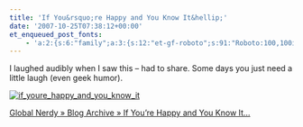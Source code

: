 ```yaml
---
title: 'If You&rsquo;re Happy and You Know It&hellip;'
date: '2007-10-25T07:38:12+00:00'
et_enqueued_post_fonts:
    - 'a:2:{s:6:"family";a:3:{s:12:"et-gf-roboto";s:91:"Roboto:100,100italic,300,300italic,regular,italic,500,500italic,700,700italic,900,900italic";s:22:"et-gf-roboto-condensed";s:59:"Roboto+Condensed:300,300italic,regular,italic,700,700italic";s:17:"et-gf-roboto-slab";s:51:"Roboto+Slab:100,200,300,regular,500,600,700,800,900";}s:6:"subset";a:7:{i:0;s:9:"latin-ext";i:1;s:5:"greek";i:2;s:9:"greek-ext";i:3;s:10:"vietnamese";i:4;s:8:"cyrillic";i:5;s:5:"latin";i:6;s:12:"cyrillic-ext";}}'
---
```


I laughed audibly when I saw this – had to share. Some days you just need a little laugh (even geek humor).

[![if_youre_happy_and_you_know_it](http://www.bruceabernethy.com/wp-content/uploads/WindowsLiveWriter/IfYoureHappyandYouKnowIt_DBE5/if_youre_happy_and_you_know_it_thumb.jpg)](http://www.bruceabernethy.com/wp-content/uploads/WindowsLiveWriter/IfYoureHappyandYouKnowIt_DBE5/if_youre_happy_and_you_know_it_2.jpg)

[Global Nerdy » Blog Archive » If You’re Happy and You Know It…](http://globalnerdy.com/2007/10/24/if-youre-happy-and-you-know-it/)